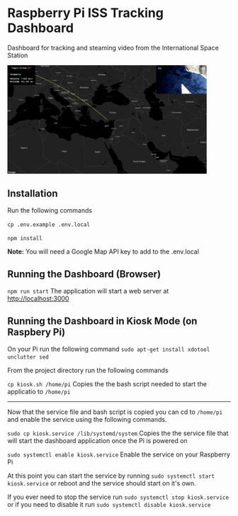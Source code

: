 # Raspberry Pi ISS Tracking Dashboard

Dashboard for tracking and steaming video from the International Space Station

<img src="./screenshots/tracking-page.png"
     alt="Tracking Page Screenshot"
     style="width: 450px" />

## Installation

Run the following commands

`cp .env.example .env.local`

`npm install`

**Note:** You will need a Google Map API key to add to the .env.local

## Running the Dashboard (Browser)

`npm run start`
The application will start a web server at [http://localhost:3000](http://localhost:3000)

## Running the Dashboard in Kiosk Mode (on Raspbery Pi)

On your Pi run the following command `sudo apt-get install xdotool unclutter sed`

From the project directory run the following commands

`cp kiosk.sh /home/pi`
Copies the the bash script needed to start the applicatio to `/home/pi`

---

Now that the service file and bash script is copied you can cd to `/home/pi` and enable the service using the following commands.

`sudo cp kiosk.service /lib/systemd/system`
Copies the the service file that will start the dashboard application once the Pi is powered on

`sudo systemctl enable kiosk.service`
Enable the service on your Raspberry Pi

At this point you can start the service by running `sudo systemctl start kiosk.service` or reboot and the service should start on it's own.

If you ever need to stop the service run `sudo systemctl stop kiosk.service` or if you need to disable it run `sudo systemctl disable kiosk.service`
